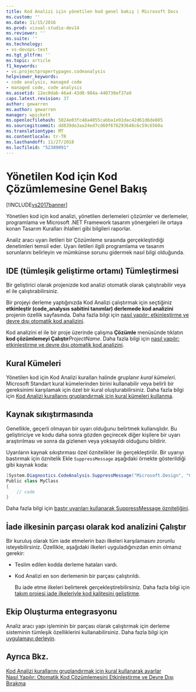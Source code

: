 ```yaml
---
title: Kod Analizi için yönetilen kod genel bakış | Microsoft Docs
ms.custom: ''
ms.date: 11/15/2016
ms.prod: visual-studio-dev14
ms.reviewer: ''
ms.suite: ''
ms.technology:
- vs-devops-test
ms.tgt_pltfrm: ''
ms.topic: article
f1_keywords:
- vs.projectpropertypages.codeanalysis
helpviewer_keywords:
- code analysis, managed code
- managed code, code analysis
ms.assetid: 12ec0dab-46a4-43d8-984a-440730ef37a9
caps.latest.revision: 37
author: gewarren
ms.author: gewarren
manager: wpickett
ms.openlocfilehash: 5024e03fc48a4055cabba1e91dac42d61d6de805
ms.sourcegitcommit: dd839de3aa24ed7cd69f676293648c6c59c6560a
ms.translationtype: MT
ms.contentlocale: tr-TR
ms.lasthandoff: 11/27/2018
ms.locfileid: "52389091"
---
```

# <a name="code-analysis-for-managed-code-overview"></a>Yönetilen Kod için Kod Çözümlemesine Genel Bakış
[!INCLUDE[vs2017banner](../includes/vs2017banner.md)]

Yönetilen kod için kod analizi, yönetilen derlemeleri çözümler ve derlemeler, programlama ve Microsoft .NET Framework tasarım yönergeleri ile ortaya konan Tasarım Kuralları ihlalleri gibi bilgileri raporlar.  
  
 Analiz aracı uyarı iletileri bir Çözümleme sırasında gerçekleştirdiği denetimleri temsil eder. Uyarı iletileri ilgili programlama ve tasarım sorunlarını belirleyin ve mümkünse sorunu gidermek nasıl bilgi olduğunda.  
  
## <a name="ide-integrated-development-environment-integration"></a>IDE (tümleşik geliştirme ortamı) Tümleştirmesi  
 Bir geliştirici olarak projenizde kod analizi otomatik olarak çalıştırabilir veya el ile çalıştırabilirsiniz.  
  
 Bir projeyi derleme yaptığınızda Kod Analizi çalıştırmak için seçtiğiniz **etkinleştir (code_analysıs sabitini tanımlar) derlemede kod analizini** projenin özellik sayfasında. Daha fazla bilgi için [nasıl yapılır: etkinleştirme ve devre dışı otomatik kod analizini](../code-quality/how-to-enable-and-disable-automatic-code-analysis-for-managed-code.md).  
  
 Kod analizini el ile bir proje üzerinde çalışma **Çözümle** menüsünde tıklatın **kod çözümlemeyi Çalıştır**_ProjectName_. Daha fazla bilgi için [nasıl yapılır: etkinleştirme ve devre dışı otomatik kod analizini](../code-quality/how-to-enable-and-disable-automatic-code-analysis-for-managed-code.md).  
  
## <a name="rule-sets"></a>Kural Kümeleri  
 Yönetilen kod için Kod Analizi kuralları halinde gruplanır *kural kümeleri*. Microsoft Standart kural kümelerinden birini kullanabilir veya belirli bir gereksinimi karşılamak için özel bir kural oluşturabilirsiniz. Daha fazla bilgi için [Kod Analizi kurallarını gruplandırmak için kural kümeleri kullanma](../code-quality/using-rule-sets-to-group-code-analysis-rules.md).  
  
## <a name="in-source-suppression"></a>Kaynak sıkıştırmasında  
 Genellikle, geçerli olmayan bir uyarı olduğunu belirtmek kullanışlıdır. Bu geliştiriciye ve kodu daha sonra gözden geçirecek diğer kişilere bir uyarı araştırılması ve sonra da gizlenen veya yoksayıldı olduğunu bildirir.  
  
 Uyarıların kaynak sıkıştırması özel öznitelikler ile gerçekleştirilir. Bir uyarıyı bastırmak için öznitelik Ekle `SuppressMessage` aşağıdaki örnekte gösterildiği gibi kaynak koda:  
  
 ```csharp
 [System.Diagnostics.CodeAnalysis.SuppressMessage("Microsoft.Design", "CA1039:ListsAreStrongTyped")]
 Public class MyClass
 {
     // code
 }
 ```
  
 Daha fazla bilgi için [bastır uyarıları kullanarak SuppressMessage özniteliğini](../code-quality/suppress-warnings-by-using-the-suppressmessage-attribute.md).  
  
## <a name="run-code-analysis-as-part-of-check-in-policy"></a>İade ilkesinin parçası olarak kod analizini Çalıştır  
 Bir kuruluş olarak tüm iade etmelerin bazı ilkeleri karşılamasını zorunlu isteyebilirsiniz. Özellikle, aşağıdaki ilkeleri uyguladığınızdan emin olmanız gerekir:  
  
- Teslim edilen kodda derleme hataları vardı.  
  
- Kod Analizi en son derlemenin bir parçası çalıştırıldı.  
  
  Bu iade etme ilkeleri belirterek gerçekleştirebilirsiniz. Daha fazla bilgi için [takım projesi iade ilkeleriyle kod kalitesini geliştirme](../code-quality/enhancing-code-quality-with-team-project-check-in-policies.md).  
  
## <a name="team-build-integration"></a>Ekip Oluşturma entegrasyonu  
 Analiz aracı yapı işleminin bir parçası olarak çalıştırmak için derleme sisteminin tümleşik özelliklerini kullanabilirsiniz. Daha fazla bilgi için [uygulamayı derleyin](http://msdn.microsoft.com/library/a971b0f9-7c28-479d-a37b-8fd7e27ef692).  
  
## <a name="see-also"></a>Ayrıca Bkz.  
 [Kod Analizi kurallarını gruplandırmak için kural kullanarak ayarlar](../code-quality/using-rule-sets-to-group-code-analysis-rules.md)   
 [Nasıl Yapılır: Otomatik Kod Çözümlemesini Etkinleştirme ve Devre Dışı Bırakma](../code-quality/how-to-enable-and-disable-automatic-code-analysis-for-managed-code.md)



